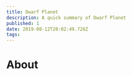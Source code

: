 ```yaml
---
title: Dwarf Planet
description: A quick summary of Dwarf Planet
published: 1
date: 2019-08-12T20:02:49.726Z
tags: 
---
```


# About